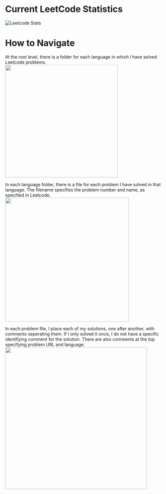 # Current LeetCode Statistics

![Leetcode Stats](https://leetcard.jacoblin.cool/zd_codes)

# How to Navigate

At the root level, there is a folder for each language in which I have solved Leetcode problems. \
<img width="362" src="https://github.com/user-attachments/assets/e14b8f6b-41c8-4d2a-8127-2ca1eb721317">

In each language folder, there is a file for each problem I have solved in that language. The filename specifies the problem number and name, as specified in Leetcode. \
<img width="398" src="https://github.com/user-attachments/assets/a1522642-0f48-4e42-9d7d-8dd7ac946f3c">

In each problem file, I place each of my solutions, one after another, with comments seperating them. If I only solved it once, I do not have a specific identifying comment for the solution. There are also comments at the top specifying problem URL and language. \
<img width="456" src="https://github.com/user-attachments/assets/d21551c3-1c3e-488f-bceb-32317fa66e17">
